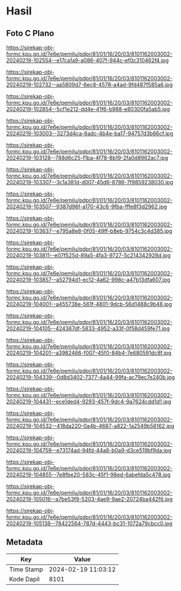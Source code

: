 # Hasil

## Foto C Plano

https://sirekap-obj-formc.kpu.go.id/7e6e/pemilu/pdpr/81/01/16/20/03/8101162003002-20240219-102554--e17ca1a9-a086-407f-944c-ef0c310462f4.jpg

https://sirekap-obj-formc.kpu.go.id/7e6e/pemilu/pdpr/81/01/16/20/03/8101162003002-20240219-102732--aa5809d7-6ec8-4578-a4ad-9fd487f585a6.jpg

https://sirekap-obj-formc.kpu.go.id/7e6e/pemilu/pdpr/81/01/16/20/03/8101162003002-20240219-102854--5cf1e212-dd4e-41f6-b988-e80300fa5ab5.jpg

https://sirekap-obj-formc.kpu.go.id/7e6e/pemilu/pdpr/81/01/16/20/03/8101162003002-20240219-103003--3273d4ca-6adc-4b4e-ba17-94757d3b66cf.jpg

https://sirekap-obj-formc.kpu.go.id/7e6e/pemilu/pdpr/81/01/16/20/03/8101162003002-20240219-103128--788d6c25-f1ba-4f78-8b19-2fa0d8962ac7.jpg

https://sirekap-obj-formc.kpu.go.id/7e6e/pemilu/pdpr/81/01/16/20/03/8101162003002-20240219-103307--3c1a381d-d007-45d6-8786-7f9859238030.jpg

https://sirekap-obj-formc.kpu.go.id/7e6e/pemilu/pdpr/81/01/16/20/03/8101162003002-20240219-103507--9387d96f-a170-43c6-9fba-fffe8f3d2962.jpg

https://sirekap-obj-formc.kpu.go.id/7e6e/pemilu/pdpr/81/01/16/20/03/8101162003002-20240219-103637--e795a8e8-0f05-49ff-b8eb-9754c3c4d385.jpg

https://sirekap-obj-formc.kpu.go.id/7e6e/pemilu/pdpr/81/01/16/20/03/8101162003002-20240219-103811--e07f525d-89a5-4fa3-9727-5c214342928d.jpg

https://sirekap-obj-formc.kpu.go.id/7e6e/pemilu/pdpr/81/01/16/20/03/8101162003002-20240219-103857--a52794d1-ec12-4a62-998c-a47b13dfa607.jpg

https://sirekap-obj-formc.kpu.go.id/7e6e/pemilu/pdpr/81/01/16/20/03/8101162003002-20240219-104001--a455738e-561f-4801-9dcb-56d1488c9b48.jpg

https://sirekap-obj-formc.kpu.go.id/7e6e/pemilu/pdpr/81/01/16/20/03/8101162003002-20240219-104105--424367df-5833-4952-a33f-0f58d459fe71.jpg

https://sirekap-obj-formc.kpu.go.id/7e6e/pemilu/pdpr/81/01/16/20/03/8101162003002-20240219-104201--a3982466-f007-45f0-84b4-7e680591dc8f.jpg

https://sirekap-obj-formc.kpu.go.id/7e6e/pemilu/pdpr/81/01/16/20/03/8101162003002-20240219-104339--0d8d3402-7377-4a44-99fa-ac79ec7e240b.jpg

https://sirekap-obj-formc.kpu.go.id/7e6e/pemilu/pdpr/81/01/16/20/03/8101162003002-20240219-104431--ece1ded4-9293-457f-9dc4-9a7624cdd1d1.jpg

https://sirekap-obj-formc.kpu.go.id/7e6e/pemilu/pdpr/81/01/16/20/03/8101162003002-20240219-104532--418da220-0a4b-4687-a822-1a2549b58162.jpg

https://sirekap-obj-formc.kpu.go.id/7e6e/pemilu/pdpr/81/01/16/20/03/8101162003002-20240219-104759--e73174ad-94fd-44a8-b0a9-d3ce519bf9da.jpg

https://sirekap-obj-formc.kpu.go.id/7e6e/pemilu/pdpr/81/01/16/20/03/8101162003002-20240219-104855--7e8fbe20-583c-45f1-98ed-6abefda5c478.jpg

https://sirekap-obj-formc.kpu.go.id/7e6e/pemilu/pdpr/81/01/16/20/03/8101162003002-20240219-105016--a7be53f9-5203-4ae9-9ae2-20724ba442f6.jpg

https://sirekap-obj-formc.kpu.go.id/7e6e/pemilu/pdpr/81/01/16/20/03/8101162003002-20240219-105138--78422564-787d-4443-bc31-1072a79cbcc0.jpg


## Metadata

| Key        | Value               |
| ---------- | ------------------- |
| Time Stamp | 2024-02-19 11:03:12 |
| Kode Dapil | 8101                |



